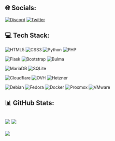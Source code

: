 ## 🌐 Socials:
[![Discord](https://img.shields.io/badge/Discord-%237289DA.svg?logo=discord&logoColor=white)](https://discord.gg/ZYjqPB27Av) 
[![Twitter](https://img.shields.io/badge/Twitter-%231DA1F2.svg?logo=Twitter&logoColor=white)](https://twitter.com/TakeusP) 

## 💻 Tech Stack:
![HTML5](https://img.shields.io/badge/html5-%23E34F26.svg?style=flat&logo=html5&logoColor=white) 
![CSS3](https://img.shields.io/badge/css3-%231572B6.svg?style=flat&logo=css3&logoColor=white) 
![Python](https://img.shields.io/badge/python-3670A0?style=flat&logo=python&logoColor=ffdd54) 
![PHP](https://img.shields.io/badge/php-%23777BB4.svg?style=flat&logo=php&logoColor=white)

![Flask](https://img.shields.io/badge/flask-%23000.svg?style=flat&logo=flask&logoColor=white) 
![Bootstrap](https://img.shields.io/badge/bootstrap-%23563D7C.svg?style=flat&logo=bootstrap&logoColor=white)
![Bulma](https://img.shields.io/badge/Bulma-00D1B2.svg?style=flat&logo=Bulma&logoColor=white)

![MariaDB](https://img.shields.io/badge/MariaDB-003545?style=flat&logo=mariadb&logoColor=white) 
![SQLite](https://img.shields.io/badge/sqlite-%2307405e.svg?style=flat&logo=sqlite&logoColor=white) 

![Cloudflare](https://img.shields.io/badge/Cloudflare-F38020?style=flat&logo=Cloudflare&logoColor=white) 
![OVH](https://img.shields.io/badge/OVH-123F6D.svg?style=flat&logo=OVH&logoColor=white) 
![Hetzner](https://img.shields.io/badge/Hetzner-D50C2D.svg?style=flat&logo=Hetzner&logoColor=white)

<!--![Apache](https://img.shields.io/badge/apache-%23D42029.svg?style=flat&logo=apache&logoColor=white) -->
![Debian](https://img.shields.io/badge/Debian-A81D33.svg?style=flat&logo=Debian&logoColor=white)
![Fedora](https://img.shields.io/badge/Fedora-51A2DA.svg?style=flat&logo=Fedora&logoColor=white)
![Docker](https://img.shields.io/badge/docker-%230db7ed.svg?style=flat&logo=docker&logoColor=white) 
![Proxmox](https://img.shields.io/badge/Proxmox-E57000.svg?style=flat&logo=Proxmox&logoColor=white)
![VMware](https://img.shields.io/badge/VMware-607078.svg?style=flat&logo=VMware&logoColor=white)
## 📊 GitHub Stats:
![](https://github-readme-stats.vercel.app/api?username=TakeusV1&theme=light&hide_border=false&include_all_commits=true&count_private=true)
![](https://github-readme-streak-stats.herokuapp.com/?user=TakeusV1&theme=light&hide_border=false)
---
[![](https://visitcount.itsvg.in/api?id=TakeusV1&icon=0&color=1)](https://visitcount.itsvg.in)
